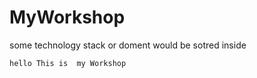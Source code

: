 # MyWorkshop
some technology stack or doment would be sotred inside 
```
hello This is  my Workshop
```

